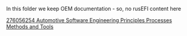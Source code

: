 In this folder we keep OEM documentation - so, no rusEFI content here

[276056254 Automotive Software Engineering Principles Processes Methods and Tools](OEM-Docs/articles-en/276056254-Automotive-Software-Engineering-Principles-Processes-Methods-and-Tools.pdf)
